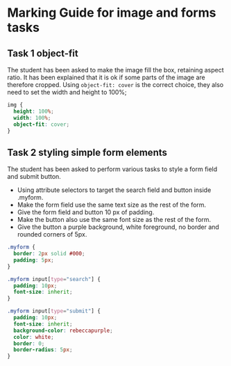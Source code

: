 # Marking Guide for image and forms tasks

## Task 1 object-fit

The student has been asked to make the image fill the box, retaining aspect ratio. It has been explained that it is ok if some parts of the image are therefore cropped. Using `object-fit: cover` is the correct choice, they also need to set the width and height to 100%;

```css
img {
  height: 100%;
  width: 100%;
  object-fit: cover;
}
```

## Task 2 styling simple form elements

The student has been asked to perform various tasks to style a form field and submit button.

- Using attribute selectors to target the search field and button inside .myform.
- Make the form field use the same text size as the rest of the form.
- Give the form field and button 10 px of padding.
- Make the button also use the same font size as the rest of the form.
- Give the button a purple background, white foreground, no border and rounded corners of 5px.

```css
.myform {
  border: 2px solid #000;
  padding: 5px;
}

.myform input[type="search"] {
  padding: 10px;
  font-size: inherit;
}

.myform input[type="submit"] {
  padding: 10px;
  font-size: inherit;
  background-color: rebeccapurple;
  color: white;
  border: 0;
  border-radius: 5px;
}
```
